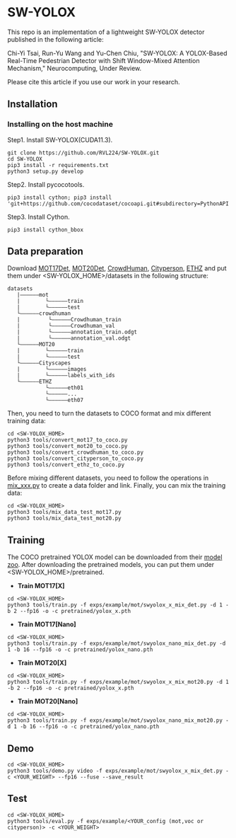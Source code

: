 # SW-YOLOX
This repo is an implementation of a lightweight SW-YOLOX detector published in the following article:

Chi-Yi Tsai, Run-Yu Wang and Yu-Chen Chiu, "SW-YOLOX: A YOLOX-Based Real-Time Pedestrian Detector with Shift Window-Mixed Attention Mechanism," Neurocomputing, Under Review.

Please cite this article if you use our work in your research.

## Installation
### Installing on the host machine
Step1. Install SW-YOLOX(CUDA11.3).
```shell
git clone https://github.com/RVL224/SW-YOLOX.git
cd SW-YOLOX
pip3 install -r requirements.txt
python3 setup.py develop
```
Step2. Install pycocotools.
```shell
pip3 install cython; pip3 install 'git+https://github.com/cocodataset/cocoapi.git#subdirectory=PythonAPI'
```

Step3. Install Cython.
```shell
pip3 install cython_bbox
```

## Data preparation

Download [MOT17Det](https://motchallenge.net/), [MOT20Det](https://motchallenge.net/), [CrowdHuman](https://www.crowdhuman.org/), [Cityperson](https://github.com/Zhongdao/Towards-Realtime-MOT/blob/master/DATASET_ZOO.md), [ETHZ](https://github.com/Zhongdao/Towards-Realtime-MOT/blob/master/DATASET_ZOO.md) and put them under <SW-YOLOX_HOME>/datasets in the following structure:
```
datasets
   |——————mot
   |        └——————train
   |        └——————test
   └——————crowdhuman
   |         └——————Crowdhuman_train
   |         └——————Crowdhuman_val
   |         └——————annotation_train.odgt
   |         └——————annotation_val.odgt
   └——————MOT20
   |        └——————train
   |        └——————test
   └——————Cityscapes
   |        └——————images
   |        └——————labels_with_ids
   └——————ETHZ
            └——————eth01
            └——————...
            └——————eth07
```

Then, you need to turn the datasets to COCO format and mix different training data:

```shell
cd <SW-YOLOX_HOME>
python3 tools/convert_mot17_to_coco.py
python3 tools/convert_mot20_to_coco.py
python3 tools/convert_crowdhuman_to_coco.py
python3 tools/convert_cityperson_to_coco.py
python3 tools/convert_ethz_to_coco.py
```

Before mixing different datasets, you need to follow the operations in [mix_xxx.py](https://github.com/jeasonde/SW-YOLOX/blob/main/tools/mix_data_test_mot17.py) to create a data folder and link. Finally, you can mix the training data:

```shell
cd <SW-YOLOX_HOME>
python3 tools/mix_data_test_mot17.py
python3 tools/mix_data_test_mot20.py
```

## Training

The COCO pretrained YOLOX model can be downloaded from their [model zoo](https://github.com/Megvii-BaseDetection/YOLOX/tree/0.1.0). After downloading the pretrained models, you can put them under <SW-YOLOX_HOME>/pretrained.

* **Train MOT17[X]**

```shell
cd <SW-YOLOX_HOME>
python3 tools/train.py -f exps/example/mot/swyolox_x_mix_det.py -d 1 -b 2 --fp16 -o -c pretrained/yolox_x.pth
```

* **Train MOT17[Nano]**

```shell
cd <SW-YOLOX_HOME>
python3 tools/train.py -f exps/example/mot/swyolox_nano_mix_det.py -d 1 -b 16 --fp16 -o -c pretrained/yolox_nano.pth
```

* **Train MOT20[X]**

```shell
cd <SW-YOLOX_HOME>
python3 tools/train.py -f exps/example/mot/swyolox_x_mix_mot20.py -d 1 -b 2 --fp16 -o -c pretrained/yolox_x.pth
```

* **Train MOT20[Nano]**

```shell
cd <SW-YOLOX_HOME>
python3 tools/train.py -f exps/example/mot/swyolox_nano_mix_mot20.py -d 1 -b 16 --fp16 -o -c pretrained/yolox_nano.pth
```

## Demo

```shell
cd <SW-YOLOX_HOME>
python3 tools/demo.py video -f exps/example/mot/swyolox_x_mix_det.py -c <YOUR_WEIGHT> --fp16 --fuse --save_result
```
## Test

```shell
cd <SW-YOLOX_HOME>
python3 tools/eval.py -f exps/example/<YOUR_config (mot,voc or cityperson)> -c <YOUR_WEIGHT> 
```
